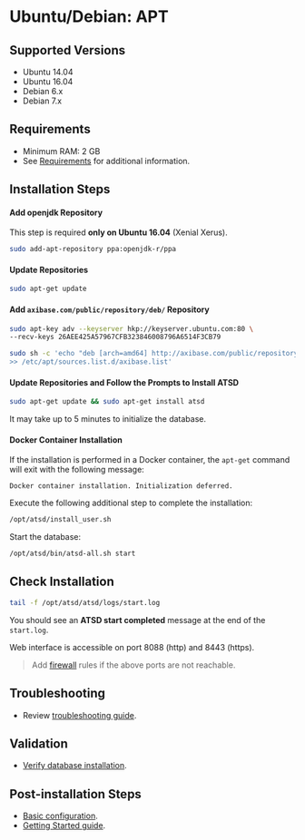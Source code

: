 # Ubuntu/Debian: APT

## Supported Versions

- Ubuntu 14.04
- Ubuntu 16.04
- Debian 6.x
- Debian 7.x

## Requirements

- Minimum RAM: 2 GB
- See [Requirements](../administration/requirements.md) for additional information.

## Installation Steps

#### Add openjdk Repository

This step is required **only on Ubuntu 16.04** (Xenial Xerus).

```sh
sudo add-apt-repository ppa:openjdk-r/ppa
```

#### Update Repositories

```sh
sudo apt-get update
```

#### Add `axibase.com/public/repository/deb/` Repository

```sh
sudo apt-key adv --keyserver hkp://keyserver.ubuntu.com:80 \
--recv-keys 26AEE425A57967CFB323846008796A6514F3CB79
```

```sh
sudo sh -c 'echo "deb [arch=amd64] http://axibase.com/public/repository/deb/ ./" \
>> /etc/apt/sources.list.d/axibase.list'
```

#### Update Repositories and Follow the Prompts to Install ATSD

```sh
sudo apt-get update && sudo apt-get install atsd
```

It may take up to 5 minutes to initialize the database.

#### Docker Container Installation

If the installation is performed in a Docker container, the `apt-get` command will exit with the following message:

```
Docker container installation. Initialization deferred.
```

Execute the following additional step to complete the installation:

```sh
/opt/atsd/install_user.sh
```

Start the database:

```sh
/opt/atsd/bin/atsd-all.sh start
```


## Check Installation

```sh
tail -f /opt/atsd/atsd/logs/start.log
```

You should see an **ATSD start completed** message at the end of the `start.log`.

Web interface is accessible on port 8088 (http) and 8443 (https).

> Add [firewall](firewall.md) rules if the above ports are not reachable.

## Troubleshooting

* Review [troubleshooting guide](troubleshooting.md).

## Validation

* [Verify database installation](verifying-installation.md).

## Post-installation Steps

* [Basic configuration](post-installation.md).
* [Getting Started guide](../tutorials/getting-started.md).
